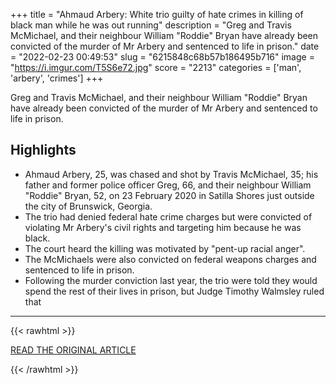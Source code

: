 +++
title = "Ahmaud Arbery: White trio guilty of hate crimes in killing of black man while he was out running"
description = "Greg and Travis McMichael, and their neighbour William \"Roddie\" Bryan have already been convicted of the murder of Mr Arbery and sentenced to life in prison."
date = "2022-02-23 00:49:53"
slug = "6215848c68b57b186495b716"
image = "https://i.imgur.com/T5S6e72.jpg"
score = "2213"
categories = ['man', 'arbery', 'crimes']
+++

Greg and Travis McMichael, and their neighbour William \"Roddie\" Bryan have already been convicted of the murder of Mr Arbery and sentenced to life in prison.

## Highlights

- Ahmaud Arbery, 25, was chased and shot by Travis McMichael, 35; his father and former police officer Greg, 66, and their neighbour William "Roddie" Bryan, 52, on 23 February 2020 in Satilla Shores just outside the city of Brunswick, Georgia.
- The trio had denied federal hate crime charges but were convicted of violating Mr Arbery's civil rights and targeting him because he was black.
- The court heard the killing was motivated by "pent-up racial anger".
- The McMichaels were also convicted on federal weapons charges and sentenced to life in prison.
- Following the murder conviction last year, the trio were told they would spend the rest of their lives in prison, but Judge Timothy Walmsley ruled that

---

{{< rawhtml >}}
  <p class="article-category">
    <a target="_blank" href="https://news.sky.com/story/ahmaud-arbery-white-trio-guilty-of-hate-crimes-in-killing-of-black-man-while-he-was-out-running-12548809">READ THE ORIGINAL ARTICLE</a>
  </p>
{{< /rawhtml >}}
